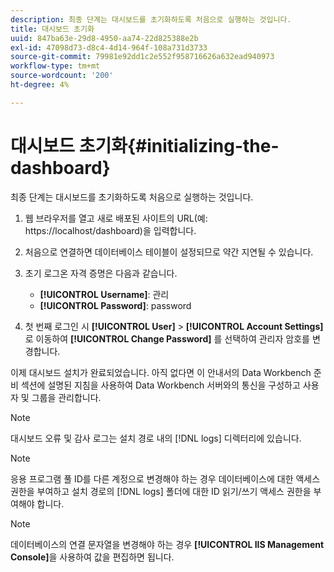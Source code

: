 ```yaml
---
description: 최종 단계는 대시보드를 초기화하도록 처음으로 실행하는 것입니다.
title: 대시보드 초기화
uuid: 847ba63e-29d8-4950-aa74-22d825388e2b
exl-id: 47098d73-d8c4-4d14-964f-108a731d3733
source-git-commit: 79981e92dd1c2e552f958716626a632ead940973
workflow-type: tm+mt
source-wordcount: '200'
ht-degree: 4%

---
```


# 대시보드 초기화{#initializing-the-dashboard}

최종 단계는 대시보드를 초기화하도록 처음으로 실행하는 것입니다.

1. 웹 브라우저를 열고 새로 배포된 사이트의 URL(예: https://localhost/dashboard)을 입력합니다.
1. 처음으로 연결하면 데이터베이스 테이블이 설정되므로 약간 지연될 수 있습니다.
1. 초기 로그온 자격 증명은 다음과 같습니다.

   * **[!UICONTROL Username]**: 관리
   * **[!UICONTROL Password]**: password

1. 첫 번째 로그인 시 **[!UICONTROL User]** > **[!UICONTROL Account Settings]** 로 이동하여 **[!UICONTROL Change Password]** 를 선택하여 관리자 암호를 변경합니다.

이제 대시보드 설치가 완료되었습니다. 아직 없다면 이 안내서의 Data Workbench 준비 섹션에 설명된 지침을 사용하여 Data Workbench 서버와의 통신을 구성하고 사용자 및 그룹을 관리합니다.

>[!NOTE]
>
>대시보드 오류 및 감사 로그는 설치 경로 내의 [!DNL logs] 디렉터리에 있습니다.

>[!NOTE]
>
>응용 프로그램 풀 ID를 다른 계정으로 변경해야 하는 경우 데이터베이스에 대한 액세스 권한을 부여하고 설치 경로의 [!DNL logs] 폴더에 대한 ID 읽기/쓰기 액세스 권한을 부여해야 합니다.

>[!NOTE]
>
>데이터베이스의 연결 문자열을 변경해야 하는 경우 **[!UICONTROL IIS Management Console]**&#x200B;을 사용하여 값을 편집하면 됩니다.
